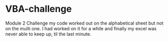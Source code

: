 # VBA-challenge
Module 2 Challenge
my code worked out on the alphabetical sheet but not on the multi one. I had worked on it for a while and finally my excel was never able to keep up, til the last minute.
